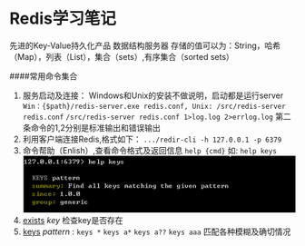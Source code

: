Redis学习笔记
=====================================
先进的Key-Value持久化产品
数据结构服务器
存储的值可以为：String，哈希（Map），列表（List），集合（sets）,有序集合（sorted sets）

####常用命令集合
1. 服务启动及连接：
	Windows和Unix的安装不做说明，启动都是运行server
	`Win：{$path}/redis-server.exe redis.conf, Unix: /src/redis-server redis.conf`
	`/src/redis-server redis.conf 1>log.log 2>errlog.log`
	第二条命令的1,2分别是标准输出和错误输出
2. 利用客户端连接Redis,格式如下：
	`.../redir-cli -h 127.0.0.1 -p 6379`
3. 命令帮助（Enlish）,查看命令格式及返回信息
	`help {cmd}` 如: `help keys`
	![help-redis](./images/redis/redis-help.png "help")
4. [exists](#) *key*
	检查key是否存在
5. [keys](#) *pattern*   :	`keys *` `keys a*` `keys a??` `keys aaa` 匹配各种模糊及确切情况
